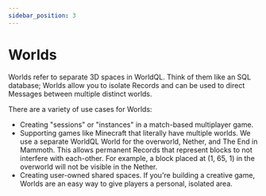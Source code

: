 ```yaml
---
sidebar_position: 3
---
```


# Worlds

Worlds refer to separate 3D spaces in WorldQL. Think of them like an SQL database; Worlds allow you to isolate Records and can be used to direct Messages between multiple distinct worlds.

There are a variety of use cases for Worlds:
- Creating "sessions" or "instances" in a match-based multiplayer game.
- Supporting games like Minecraft that literally have multiple worlds. We use a separate WorldQL World for the overworld, Nether, and The End in Mammoth. This allows permanent Records that represent blocks to not interfere with each-other. For example, a block placed at (1, 65, 1) in the overworld will not be visible in the Nether.
- Creating user-owned shared spaces. If you're building a creative game, Worlds are an easy way to give players a personal, isolated area.